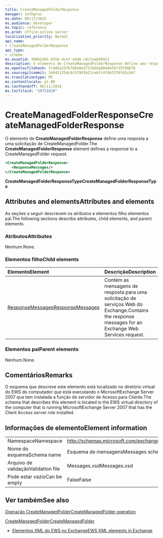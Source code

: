 ```yaml
---
title: CreateManagedFolderResponse
manager: sethgros
ms.date: 09/17/2015
ms.audience: Developer
ms.topic: reference
ms.prod: office-online-server
localization_priority: Normal
api_name:
- CreateManagedFolderResponse
api_type:
- schema
ms.assetid: 99062401-d356-4ce7-a5d0-c8c7aab99912
description: O elemento de CreateManagedFolderResponse define uma resposta a uma solicitação de CreateManagedFolder.
ms.openlocfilehash: fc486a197b7b0a0ed7310dda88d4bf8735f99876
ms.sourcegitcommit: 34041125dc8c5f993b21cebfc4f8b72f0fd2cb6f
ms.translationtype: MT
ms.contentlocale: pt-BR
ms.lasthandoff: 06/11/2018
ms.locfileid: "19751620"
---
```

# <a name="createmanagedfolderresponse"></a><span data-ttu-id="99636-103">CreateManagedFolderResponse</span><span class="sxs-lookup"><span data-stu-id="99636-103">CreateManagedFolderResponse</span></span>

<span data-ttu-id="99636-104">O elemento de **CreateManagedFolderResponse** define uma resposta a uma solicitação de CreateManagedFolder.</span><span class="sxs-lookup"><span data-stu-id="99636-104">The **CreateManagedFolderResponse** element defines a response to a CreateManagedFolder request.</span></span> 
  
```xml
<CreateManagedFolderResponse>
   <ResponseMessages/>
</CreateManagedFolderResponse>
```

 <span data-ttu-id="99636-105">**CreateManagedFolderResponseType**</span><span class="sxs-lookup"><span data-stu-id="99636-105">**CreateManagedFolderResponseType**</span></span>
## <a name="attributes-and-elements"></a><span data-ttu-id="99636-106">Attributes and elements</span><span class="sxs-lookup"><span data-stu-id="99636-106">Attributes and elements</span></span>

<span data-ttu-id="99636-107">As seções a seguir descrevem os atributos e elementos filho elementos pai.</span><span class="sxs-lookup"><span data-stu-id="99636-107">The following sections describe attributes, child elements, and parent elements.</span></span>
  
### <a name="attributes"></a><span data-ttu-id="99636-108">Atributos</span><span class="sxs-lookup"><span data-stu-id="99636-108">Attributes</span></span>

<span data-ttu-id="99636-109">Nenhum.</span><span class="sxs-lookup"><span data-stu-id="99636-109">None.</span></span>
  
### <a name="child-elements"></a><span data-ttu-id="99636-110">Elementos filho</span><span class="sxs-lookup"><span data-stu-id="99636-110">Child elements</span></span>

|<span data-ttu-id="99636-111">**Elemento**</span><span class="sxs-lookup"><span data-stu-id="99636-111">**Element**</span></span>|<span data-ttu-id="99636-112">**Descrição**</span><span class="sxs-lookup"><span data-stu-id="99636-112">**Description**</span></span>|
|:-----|:-----|
|[<span data-ttu-id="99636-113">ResponseMessages</span><span class="sxs-lookup"><span data-stu-id="99636-113">ResponseMessages</span></span>](responsemessages.md) <br/> |<span data-ttu-id="99636-114">Contém as mensagens de resposta para uma solicitação de serviços Web do Exchange.</span><span class="sxs-lookup"><span data-stu-id="99636-114">Contains the response messages for an Exchange Web Services request.</span></span>  <br/> |
   
### <a name="parent-elements"></a><span data-ttu-id="99636-115">Elementos pai</span><span class="sxs-lookup"><span data-stu-id="99636-115">Parent elements</span></span>

<span data-ttu-id="99636-116">Nenhum.</span><span class="sxs-lookup"><span data-stu-id="99636-116">None.</span></span>
  
## <a name="remarks"></a><span data-ttu-id="99636-117">Comentários</span><span class="sxs-lookup"><span data-stu-id="99636-117">Remarks</span></span>

<span data-ttu-id="99636-118">O esquema que descreve este elemento está localizado no diretório virtual do EWS do computador que está executando o MicrosoftExchange Server 2007 que tem instalada a função de servidor de Acesso para Cliente.</span><span class="sxs-lookup"><span data-stu-id="99636-118">The schema that describes this element is located in the EWS virtual directory of the computer that is running MicrosoftExchange Server 2007 that has the Client Access server role installed.</span></span>
  
## <a name="element-information"></a><span data-ttu-id="99636-119">Informações de elemento</span><span class="sxs-lookup"><span data-stu-id="99636-119">Element information</span></span>

|||
|:-----|:-----|
|<span data-ttu-id="99636-120">Namespace</span><span class="sxs-lookup"><span data-stu-id="99636-120">Namespace</span></span>  <br/> |http://schemas.microsoft.com/exchange/services/2006/messages  <br/> |
|<span data-ttu-id="99636-121">Nome do esquema</span><span class="sxs-lookup"><span data-stu-id="99636-121">Schema name</span></span>  <br/> |<span data-ttu-id="99636-122">Esquema de mensagens</span><span class="sxs-lookup"><span data-stu-id="99636-122">Messages schema</span></span>  <br/> |
|<span data-ttu-id="99636-123">Arquivo de validação</span><span class="sxs-lookup"><span data-stu-id="99636-123">Validation file</span></span>  <br/> |<span data-ttu-id="99636-124">Messages.xsd</span><span class="sxs-lookup"><span data-stu-id="99636-124">Messages.xsd</span></span>  <br/> |
|<span data-ttu-id="99636-125">Pode estar vazio</span><span class="sxs-lookup"><span data-stu-id="99636-125">Can be empty</span></span>  <br/> |<span data-ttu-id="99636-126">False</span><span class="sxs-lookup"><span data-stu-id="99636-126">False</span></span>  <br/> |
   
## <a name="see-also"></a><span data-ttu-id="99636-127">Ver também</span><span class="sxs-lookup"><span data-stu-id="99636-127">See also</span></span>



[<span data-ttu-id="99636-128">Operação CreateManagedFolder</span><span class="sxs-lookup"><span data-stu-id="99636-128">CreateManagedFolder operation</span></span>](createmanagedfolder-operation.md)
  
[<span data-ttu-id="99636-129">CreateManagedFolder</span><span class="sxs-lookup"><span data-stu-id="99636-129">CreateManagedFolder</span></span>](createmanagedfolder.md)


- [<span data-ttu-id="99636-130">Elementos XML do EWS no Exchange</span><span class="sxs-lookup"><span data-stu-id="99636-130">EWS XML elements in Exchange</span></span>](ews-xml-elements-in-exchange.md)

